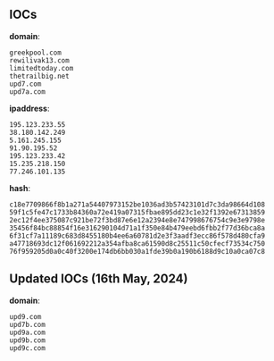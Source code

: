 
## IOCs

__domain__:

```text
greekpool.com
rewilivak13.com
limitedtoday.com
thetrailbig.net
upd7.com
upd7a.com
```
__ipaddress__:

```text
195.123.233.55
38.180.142.249
5.161.245.155
91.90.195.52
195.123.233.42
15.235.218.150
77.246.101.135
```
__hash__:

```text
c18e7709866f8b1a271a54407973152be1036ad3b57423101d7c3da98664d108
59f1c5fe47c1733b84360a72e419a07315fbae895dd23c1e32f1392e67313859
2ec12f4ee375087c921be72f3bd87e6e12a2394e8e747998676754c9e3e9798e
35456f84bc88854f16e316290104d71a1f350e84b479eebd6fbb2f77d36bca8a
6f31cf7a11189c683d8455180b4ee6a60781d2e3f3aadf3ecc86f578d480cfa9
a47718693dc12f061692212a354afba8ca61590d8c25511c50cfecf73534c750
76f959205d0a0c40f3200e174db6bb030a1fde39b0a190b6188d9c10a0ca07c8
```

## Updated IOCs (16th May, 2024)

__domain__:

```text
upd9.com
upd7b.com
upd9a.com
upd9b.com
upd9c.com
```
